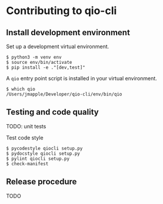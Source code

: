 Contributing to qio-cli
========================

## Install development environment
Set up a development virtual environment.
```console
$ python3 -m venv env
$ source env/bin/activate
$ pip install -e ."[dev,test]"
```

A `qio` entry point script is installed in your virtual environment.
```console
$ which qio
/Users/jmapple/Developer/qio-cli/env/bin/qio
```

## Testing and code quality
TODO: unit tests

Test code style
```console
$ pycodestyle qiocli setup.py
$ pydocstyle qiocli setup.py
$ pylint qiocli setup.py
$ check-manifest
```

## Release procedure
TODO
